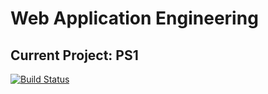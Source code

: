 # Web Application Engineering
## Current Project: PS1
[![Build Status](https://travis-ci.org/mrteera/web16-06.svg?branch=develop)](https://travis-ci.org/mrteera/web16-06)
